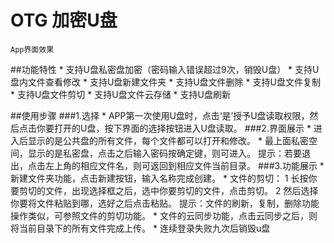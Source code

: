 OTG 加密U盘
================================================
    App界面效果

##功能特性
    * 支持U盘私密盘加密（密码输入错误超过9次，销毁U盘）
    * 支持U盘内文件查看修改
    * 支持U盘新建文件夹
    * 支持U盘文件删除
    * 支持U盘文件复制
    * 支持U盘文件剪切
    * 支持U盘文件云存储
    * 支持U盘刷新

##使用步骤
###1.选择
    * APP第一次使用U盘时，点击‘是’授予U盘读取权限，然后点击你要打开的U盘，按下界面的选择按钮进入U盘读取。
###2.界面展示
    * 进入后显示的是公共盘的所有文件，每个文件都可以打开和修改。
    * 最上面私密空间，显示的是私密盘，点击之后输入密码按确定键，则可进入。
    提示：若要退出，点击左上角的相应文件名，则可返回到相应文件当前目录。
###3.功能展示
    * 新建文件夹功能，点击新建按钮，输入名称完成创建。
    * 文件的剪切：
        1 长按你要剪切的文件，出现选择框之后，选中你要剪切的文件，点击剪切。
        2 然后选择你要将文件粘贴到哪，选好之后点击粘贴。
        提示：文件的刷新，复制，删除功能操作类似，可参照文件的剪切功能。
    * 文件的云同步功能，点击云同步之后，则将当前目录下的所有文件完成上传。
    * 连续登录失败九次后销毁u盘